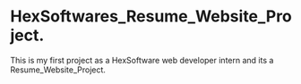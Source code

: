 # HexSoftwares_Resume_Website_Project.
This is my first project as a HexSoftware web developer intern and its a Resume_Website_Project.
